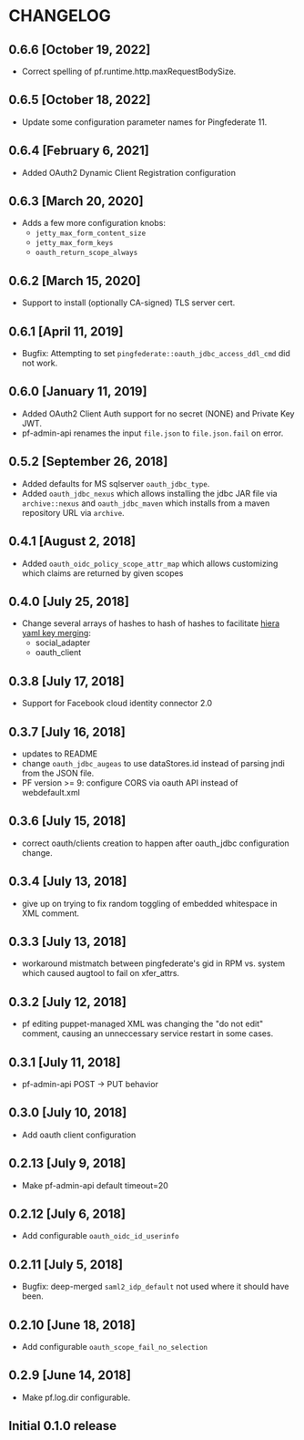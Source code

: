 # CHANGELOG
## 0.6.6 [October 19, 2022]
- Correct spelling of pf.runtime.http.maxRequestBodySize.

## 0.6.5 [October 18, 2022]
- Update some configuration parameter names for Pingfederate 11.

## 0.6.4 [February 6, 2021]
- Added OAuth2 Dynamic Client Registration configuration

## 0.6.3 [March 20, 2020]
- Adds a few more configuration knobs:
  - `jetty_max_form_content_size`
  - `jetty_max_form_keys`
  - `oauth_return_scope_always`

## 0.6.2 [March 15, 2020]
- Support to install (optionally CA-signed) TLS server cert.

## 0.6.1 [April 11, 2019]
- Bugfix: Attempting to set `pingfederate::oauth_jdbc_access_ddl_cmd` did not work.

## 0.6.0 [January 11, 2019]
- Added OAuth2 Client Auth support for no secret (NONE) and Private Key JWT.
- pf-admin-api renames the input `file.json` to `file.json.fail` on error.

## 0.5.2 [September 26, 2018]
- Added defaults for MS sqlserver `oauth_jdbc_type`.
- Added `oauth_jdbc_nexus` which allows installing the jdbc JAR file via `archive::nexus`
  and `oauth_jdbc_maven` which installs from a maven repository URL via `archive`.

## 0.4.1 [August 2, 2018]
- Added `oauth_oidc_policy_scope_attr_map` which allows customizing which claims are returned by given scopes

## 0.4.0 [July 25, 2018]
- Change several arrays of hashes to hash of hashes to facilitate [hiera yaml key merging](https://puppet.com/docs/puppet/5.0/hiera_merging.html):
  - social_adapter
  - oauth_client

## 0.3.8 [July 17, 2018]
- Support for Facebook cloud identity connector 2.0

## 0.3.7 [July 16, 2018]
- updates to README
- change `oauth_jdbc_augeas` to use dataStores.id instead of parsing jndi from the JSON file.
- PF version >= 9: configure CORS via oauth API instead of webdefault.xml

## 0.3.6 [July 15, 2018]
- correct oauth/clients creation to happen after oauth_jdbc configuration change.

## 0.3.4 [July 13, 2018]
- give up on trying to fix random toggling of embedded whitespace in XML comment.

## 0.3.3 [July 13, 2018]
- workaround mistmatch between pingfederate's gid in RPM vs. system which caused augtool to fail on xfer_attrs.

## 0.3.2 [July 12, 2018]
- pf editing puppet-managed XML was changing the "do not edit" comment, causing an unneccessary service restart in some cases.

## 0.3.1 [July 11, 2018]
- pf-admin-api POST -> PUT behavior

## 0.3.0 [July 10, 2018]
- Add oauth client configuration

## 0.2.13 [July 9, 2018]
- Make pf-admin-api default timeout=20

## 0.2.12 [July 6, 2018]
- Add configurable `oauth_oidc_id_userinfo`

## 0.2.11 [July 5, 2018]
- Bugfix: deep-merged `saml2_idp_default` not used where it should have been.

## 0.2.10 [June 18, 2018]
- Add configurable `oauth_scope_fail_no_selection`

## 0.2.9 [June 14, 2018]
- Make pf.log.dir configurable.

## Initial 0.1.0 release
